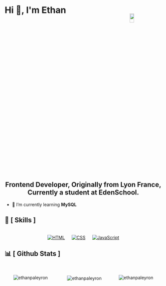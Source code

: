 <div align="center" style="display: flex;">
<h1 style="display: flex;">Hi 👋, I'm Ethan <p align="right"><img width="25%" src="https://komarev.com/ghpvc/?username=IMTR0J4Ne&style=for-the-badge" alt="ethanpaleyron"><p></h1>
</div>

<h2 align="center">Frontend Developer, Originally from Lyon France, Currently a student at EdenSchool.</h2>

<!-- - 🔭 I'm currently working on ... -->

- 🌱 I’m currently learning **MySQL**

  <!-- - 👯 I'm looking to collaborate on ... -->

  <!-- - 🤔 I'm looking for help on ... -->

  <!-- - 💬 Ask me questions about ... -->

  <!-- - 📫 How to reach me: ... -->

  <!-- - 😄 Pronouns: ... -->

  <!-- - ⚡ Fun fact: ... -->

<!--
- 🔭 Je travaille actuellement sur ...
- 🌱 Je suis en train d'apprendre ...
- 👯 Je cherche à collaborer sur ...
- 🤔 Je cherche de l'aide pour ...
- 💬 Posez-moi des questions sur ...
- 📫 Comment me joindre : ...
- 😄 Pronoms : ...
- ⚡ Fait amusant : ...
-->

## 🧠 [ Skills ]

<br>
<div align="center">
  &emsp;
  <a href="https://developer.mozilla.org/fr/docs/Web/HTML"><img alt="HTML" src="https://img.shields.io/badge/HTML-e86328?style=for-the-badge&logo=html5&logoColor=white"></a>
  &emsp;
  <a href="https://developer.mozilla.org/fr/docs/Web/CSS"><img alt="CSS" src="https://img.shields.io/badge/CSS-2965f1?style=for-the-badge&logo=css3&logoColor=white"></a>
  &emsp;
  <a href="https://developer.mozilla.org/fr/docs/Web/JavaScript"><img alt="JavaScript" src="https://img.shields.io/badge/Javascript-e6d34b?style=for-the-badge&logo=css3&logoColor=black"></a>
  &emsp;
</div>

## 📊 [ Github Stats ]

<br>
<div align="center" style="display: flex; justify-content: space-around; align-item: center;">
<p><img align="left" src="https://github-readme-stats.vercel.app/api/top-langs?username=ethanpaleyron&show_icons=true&locale=en&layout=compact" alt="ethanpaleyron"></p>

<p>&nbsp;<img align="center" src="https://github-readme-stats.vercel.app/api?username=ethanpaleyron&show_icons=true&locale=en" alt="ethanpaleyron"></p>

<p><img align="center" src="https://github-readme-streak-stats.herokuapp.com/?user=ethanpaleyron&" alt="ethanpaleyron"></p>
</div>
